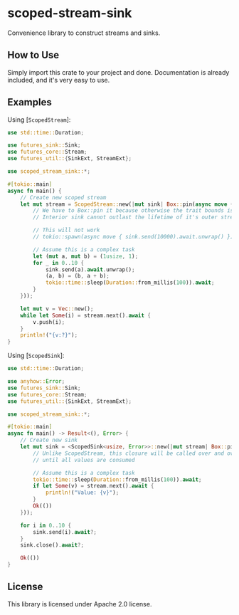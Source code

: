 # scoped-stream-sink

Convenience library to construct streams and sinks.

## How to Use

Simply import this crate to your project and done.
Documentation is already included, and it's very easy to use.

## Examples

Using [`ScopedStream`]:
```rust
use std::time::Duration;

use futures_sink::Sink;
use futures_core::Stream;
use futures_util::{SinkExt, StreamExt};

use scoped_stream_sink::*;

#[tokio::main]
async fn main() {
    // Create new scoped stream
    let mut stream = ScopedStream::new(|mut sink| Box::pin(async move {
        // We have to Box::pin it because otherwise the trait bounds is too complex
        // Interior sink cannot outlast the lifetime of it's outer stream

        // This will not work
        // tokio::spawn(async move { sink.send(10000).await.unwrap() }).await.unwrap();

        // Assume this is a complex task
        let (mut a, mut b) = (1usize, 1);
        for _ in 0..10 {
            sink.send(a).await.unwrap();
            (a, b) = (b, a + b);
            tokio::time::sleep(Duration::from_millis(100)).await;
        }
    }));

    let mut v = Vec::new();
    while let Some(i) = stream.next().await {
        v.push(i);
    }
    println!("{v:?}");
}
```

Using [`ScopedSink`]:
```rust
use std::time::Duration;

use anyhow::Error;
use futures_sink::Sink;
use futures_core::Stream;
use futures_util::{SinkExt, StreamExt};

use scoped_stream_sink::*;

#[tokio::main]
async fn main() -> Result<(), Error> {
    // Create new sink
    let mut sink = <ScopedSink<usize, Error>>::new(|mut stream| Box::pin(async move {
        // Unlike ScopedStream, this closure will be called over and over again,
        // until all values are consumed

        // Assume this is a complex task
        tokio::time::sleep(Duration::from_millis(100)).await;
        if let Some(v) = stream.next().await {
            println!("Value: {v}");
        }
        Ok(())
    }));

    for i in 0..10 {
        sink.send(i).await?;
    }
    sink.close().await?;

    Ok(())
}
```

## License

This library is licensed under Apache 2.0 license.
